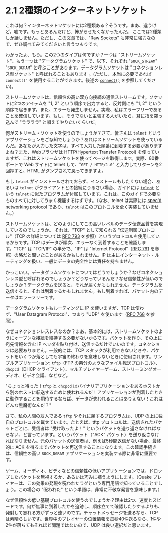 # 2.1 2種類のインターネットソケット

これは何？インターネットソケットには2種類ある？そうです。まあ、違うけど。嘘です。もっとあるんだけど、怖がらせたくなかったんだ。 ここでは2種類しか話しません。ただし、この文章では、"Raw Sockets" も非常に強力なので、ぜひ調べてみてくださいと言うつもりです。

わかったよ、もう。この2つのタイプは何ですか？一つは "ストリームソケット"、もう一つは "データグラムソケット" で、以下、それぞれ "`SOCK_STREAM`" "`SOCK_DGRAM`" と呼ぶことがあります。データグラムソケットは "コネクションレス型ソケット" と呼ばれることもあります 。(ただし、本当に必要であれば `connect()'` を使用することができます。後述の [`connect()`](../system-calls-or-bust/connect-hey-you.md) を参照してください)。

ストリームソケットは、信頼性の高い双方向接続の通信ストリームです。ソケットに2つのアイテムを "1, 2" という順序で出力すると、反対側にも "1, 2" という順序で届きます。また、エラーも発生しません。実際、私はエラーフリーであることを確信しています。もし、そうでないと主張する人がいたら、耳に指を突っ込んで "ララララ" と唱えてやりたいくらいだ。

何がストリーム・ソケットを使うのでしょうか？さて、皆さんは `telnet` というアプリケーションをご存知でしょうか？あれはストリームソケットを使っているんだ。あなたが入力した文字は、すべて入力した順番に到着する必要がありますよね？また、Webブラウザは HTTP(Hypertext Transfer Protocol) を使っていますが、これはストリームソケットを使ってページを取得します。実際、80番ポートで Web サイトに telnet して、"`GET / HTTP/1.0`" と入力してリターンを2回押すと、HTML がダンプされて戻ってきますよ。

もし `telnet` がインストールされておらず、インストールもしたくない場合、あるいは `telnet` がクライアントとの接続にうるさい場合、ガイドには [`telnot`](https://beej.us/guide/bgnet/examples/telnot.c) という `telnet` に似たプログラムが付属しています。これは、このガイドで必要なものすべてに対してうまく機能するはずです。（なお、telnet は実際には [spec'd networking protocol](https://datatracker.ietf.org/doc/html/rfc854) であり、`telnot` はこのプロトコルを全く実装していません。）

ストリームソケットは、どのようにしてこの高いレベルのデータ伝送品質を実現しているのでしょうか。 それは、"TCP" として知られる "伝送制御プロトコル"（TCP の詳細については [RFC 793](https://datatracker.ietf.org/doc/html/rfc793) を参照）というプロトコルを使用しているからです。TCP はデータが順次、エラーなく到着することを確認します。"TCP" は "TCP/IP" の半分で、"IP" は "Internet Protocol"（[RFC 791](https://datatracker.ietf.org/doc/html/rfc791) を参照）の略だと聞いたことがあるかもしれません。IP は主にインターネット・ルーティングを扱い、一般にデータの完全性には責任を持ちません。

かっこいい。データグラムソケットについてはどうでしょうか？なぜコネクションレス型と呼ばれるのでしょうか？どうなっているんだ？なぜ信頼性が低いのでしょうか？データグラムを送ると、それが届くかもしれません。データグラムを送信すると、それは到着するかもしれません。もし到着すれば、パケット内のデータはエラーフリーです。

データグラムソケットもルーティングに IP を使いますが、TCP は使わず、"User Datagram Protocol"、つまり "UDP" を使います（[RFC 768](https://datatracker.ietf.org/doc/html/rfc768) を参照）。

なぜコネクションレスレスなのか？まあ、基本的には、ストリームソケットのようにオープンな接続を維持する必要がないからです。パケットを作り、その上に宛先情報を含む IP ヘッダを貼り付け、送信するだけでいいのです。コネクションは必要ありません。一般的には、TCP スタックが利用できないときや、パケットをいくつか落としても宇宙の終わりを意味しないときに使用されます。サンプルアプリケーション: `tftp`（FTP の弟分のようなファイル転送プロトコル）、`dhcpcd`（DHCP クライアント）、マルチプレイヤーゲーム、ストリーミングオーディオ、ビデオ会議、などなど。

"ちょっと待った！`tftp` と `dhcpcd` はバイナリアプリケーションをあるホストから別のホストに転送するために使われるんだ！アプリケーションが到着したときに動作することを期待するならば、データが失われることはありえない！これはどんな黒魔術なんだ？"

さて、私の人間の友人である `tftp` やそれに類するプログラムは、UDP の上に独自のプロトコルを載せています。たとえば、tftp プロトコルは、送信されたパケットごとに、受信者は "受け取ったよ！" というパケットを送り返さなければならない、と言っています。というパケット（"ACK" パケット）を送り返さなければなりません。元のパケットの送信者は、例えば5秒間返信がない場合、最終的に ACK を得るまでパケットを再送信することになります。この確認手続きは、信頼性の高い `SOCK_DGRAM` アプリケーションを実装する際に非常に重要です。

ゲーム、オーディオ、ビデオなどの信頼性の低いアプリケーションでは、ドロップしたパケットを無視するか、あるいは巧みに補うようにします。（Quake プレイヤーは、この効果の発現を呪われたラグという専門用語で知っていることでしょう。この場合の "呪われた" という単語は、非常に不敬な発言を意味します。）

なぜ信頼性の低い基礎プロトコルを使うのでしょうか？理由は2つ、速度とスピードです。何が無事に到着したかを追跡し、順序立てて確認したりするよりも、発射して忘れる方がずっと速いのです。チャットメッセージを送るなら、TCP は素晴らしいです。世界中のプレイヤーの位置情報を毎秒40件送るなら、1件や2件が落ちてもそれほど問題ではないので、UDP は良い選択だと思います。

